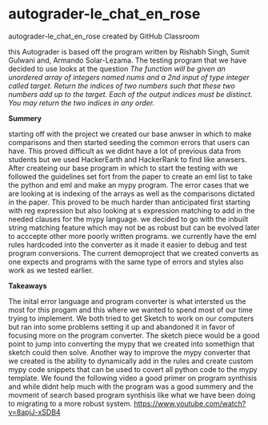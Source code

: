 # autograder-le_chat_en_rose
autograder-le_chat_en_rose created by GitHub Classroom

this Autograder is based off the program written by Rishabh Singh, Sumit Gulwani and, Armando Solar-Lezama. The testing program that we have decided to use looks at the
question *The function will be given an unordered array of integers named nums and a 2nd input of type integer called target. Return the indices of two numbers such that these two numbers add up to the target. Each of the output indices must be distinct. You may return the two indices in any order.*

**Summery**


starting off with the project we created our base anwser in which to make comparisons and then started seeding the common errors that users can have. This proved difficult as we didnt have a lot of previous data from students but we used HackerEarth and HackerRank to find like anwsers.
After createing our base program in which to start the testing with we followed the guidelines set fort from the paper to create an eml list to take the python and eml and make an mypy program. The error cases that we are looking at is indexing of the arrays as well as the comparisons dictated in the paper. This proved to be much harder than anticipated first starting with reg expression but also looking at s expression matching to add in the needed clauses for the mypy language. we decided to go with the inbuilt string matching feature which may not be as robust but can be evolved later to acccepte other more poorly written programs.  we currently have the eml rules hardcoded into the converter as it made it easier to debug and test program conversions. The current demoproject that we created converts as one expects and programs with the same type of errors and styles also work as we tested earlier. 

**Takeaways**

The inital error language and program converter is what intersted us the most for this progam and this where we wanted to spend most of our time trying to implement. We both tried to get Sketch to work on our computers but ran into some problems setting it up and abandoned it in favor of focusing more on the program converter. The sketch piece would be a good point to jump into converting the mypy that we created into somethign that sketch could then solve. Another way to improve the mypy converter that we created is the ability to dynamically add in the rules and create custom mypy code snippets that can be used to covert all python code to the mypy template. We found the following video a good primer on program synthisis and while didnt help much with the program was a good summery and the movment of search based program synthisis like what we have been doing to migrating to a more robust system. https://www.youtube.com/watch?v=8apjJ-xSDB4


